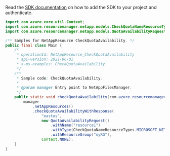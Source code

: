 Read the [SDK documentation](https://github.com/Azure/azure-sdk-for-java/blob/azure-resourcemanager-netapp_1.0.0-beta.5/sdk/netapp/azure-resourcemanager-netapp/README.md) on how to add the SDK to your project and authenticate.

```java
import com.azure.core.util.Context;
import com.azure.resourcemanager.netapp.models.CheckQuotaNameResourceTypes;
import com.azure.resourcemanager.netapp.models.QuotaAvailabilityRequest;

/** Samples for NetAppResource CheckQuotaAvailability. */
public final class Main {
    /*
     * operationId: NetAppResource_CheckQuotaAvailability
     * api-version: 2021-06-01
     * x-ms-examples: CheckQuotaAvailability
     */
    /**
     * Sample code: CheckQuotaAvailability.
     *
     * @param manager Entry point to NetAppFilesManager.
     */
    public static void checkQuotaAvailability(com.azure.resourcemanager.netapp.NetAppFilesManager manager) {
        manager
            .netAppResources()
            .checkQuotaAvailabilityWithResponse(
                "eastus",
                new QuotaAvailabilityRequest()
                    .withName("resource1")
                    .withType(CheckQuotaNameResourceTypes.MICROSOFT_NET_APP_NET_APP_ACCOUNTS)
                    .withResourceGroup("myRG"),
                Context.NONE);
    }
}
```

